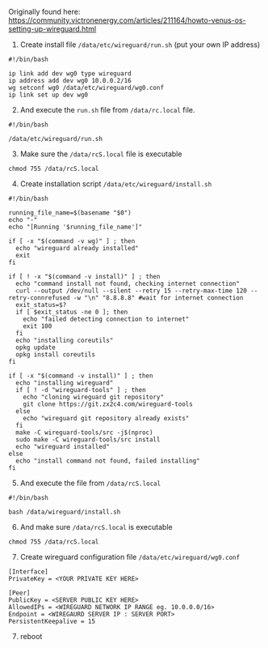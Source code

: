 Originally found here: https://community.victronenergy.com/articles/211164/howto-venus-os-setting-up-wireguard.html

1. Create install file `/data/etc/wireguard/run.sh`
(put your own IP address)
```
#!/bin/bash

ip link add dev wg0 type wireguard
ip address add dev wg0 10.0.0.2/16
wg setconf wg0 /data/etc/wireguard/wg0.conf
ip link set up dev wg0
```
2. And execute the `run.sh` file from `/data/rc.local` file.
```
#!/bin/bash

/data/etc/wireguard/run.sh
```
3. Make sure the `/data/rcS.local` file is executable
```
chmod 755 /data/rcS.local
```
4. Create installation script `/data/etc/wireguard/install.sh`
```
#!/bin/bash
 
running_file_name=$(basename "$0")
echo "-"
echo "[Running '$running_file_name']"
 
if [ -x "$(command -v wg)" ] ; then
  echo "wireguard already installed"
  exit
fi
 
if [ ! -x "$(command -v install)" ] ; then
  echo "command install not found, checking internet connection"
  curl --output /dev/null --silent --retry 15 --retry-max-time 120 --retry-connrefused -w "\n" "8.8.8.8" #wait for internet connection
  exit_status=$?
  if [ $exit_status -ne 0 ]; then
    echo "failed detecting connection to internet"
    exit 100
  fi
  echo "installing coreutils"
  opkg update
  opkg install coreutils
fi
 
if [ -x "$(command -v install)" ] ; then 
  echo "installing wireguard"
  if [ ! -d "wireguard-tools" ] ; then
    echo "cloning wireguard git repository"
    git clone https://git.zx2c4.com/wireguard-tools
  else
    echo "wireguard git repository already exists"
  fi
  make -C wireguard-tools/src -j$(nproc)
  sudo make -C wireguard-tools/src install
  echo "wireguard installed"
else
  echo "install command not found, failed installing"
fi
```
5. And execute the file from `/data/rcS.local`
```
#!/bin/bash

bash /data/wireguard/install.sh
```
6. And make sure `/data/rcS.local` is executable
```
chmod 755 /data/rcS.local
```
7. Create wireguard configuration file `/data/etc/wireguard/wg0.conf`
```
[Interface]
PrivateKey = <YOUR PRIVATE KEY HERE>

[Peer]
PublicKey = <SERVER PUBLIC KEY HERE>
AllowedIPs = <WIREGUARD NETWORK IP RANGE eg. 10.0.0.0/16>
Endpoint = <WIREGAURD SERVER IP : SERVER PORT>
PersistentKeepalive = 15
```
7. reboot
